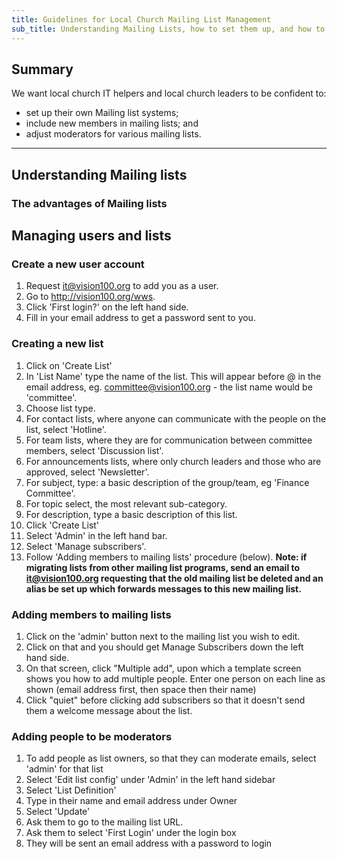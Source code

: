 ```yaml
---
title: Guidelines for Local Church Mailing List Management
sub_title: Understanding Mailing Lists, how to set them up, and how to manage members and moderators
---
```


Summary
-------
We want local church IT helpers and local church leaders to be confident to:
- set up their own Mailing list systems;
- include new members in mailing lists; and
- adjust moderators for various mailing lists.  

***

Understanding Mailing lists
---------------

### The advantages of Mailing lists


Managing users and lists
---------------

### Create a new user account
1.  Request it@vision100.org to add you as a user.
2.  Go to http://vision100.org/wws.
3.  Click 'First login?' on the left hand side.
4.  Fill in your email address to get a password sent to you.

### Creating a new list
1.  Click on 'Create List'
2.  In 'List Name' type the name of the list. This will appear before @ in the email address, eg. committee@vision100.org - the list name would be 'committee'.
3.  Choose list type.
  1.  For contact lists, where anyone can communicate with the people on the list, select 'Hotline'.
  2.  For team lists, where they are for communication between committee members, select 'Discussion list'.
  3.  For announcements lists, where only church leaders and those who are approved, select 'Newsletter'.
4.  For subject, type: a basic description of the group/team, eg 'Finance Committee'.
5.  For topic select, the most relevant sub-category.
6.  For description, type a basic description of this list.
7.  Click 'Create List'
8.  Select 'Admin' in the left hand bar.
9.  Select 'Manage subscribers'.
10. Follow 'Adding members to mailing lists' procedure (below).
**Note: if migrating lists from other mailing list programs, send an email to it@vision100.org
requesting that the old mailing list be deleted and an alias be set up which forwards
messages to this new mailing list.**

### Adding members to mailing lists
1.  Click on the 'admin' button next to the mailing list you wish to edit.
2.  Click on that and you should get Manage Subscribers down the left hand side.
3.  On that screen, click "Multiple add", upon which a template screen shows you how to add multiple people. Enter one person on each line as shown (email address first, then space then their name)
4.  Click "quiet" before clicking add subscribers so that it doesn't send them a welcome message about the list.

### Adding people to be moderators
1.  To add people as list owners, so that they can moderate emails, select 'admin' for that list
2.  Select 'Edit list config' under 'Admin' in the left hand sidebar
3.  Select 'List Definition'
4.  Type in their name and email address under Owner
5.  Select 'Update'
6.  Ask them to go to the mailing list URL.
7.  Ask them to select 'First Login' under the login box
8.  They will be sent an email address with a password to login
